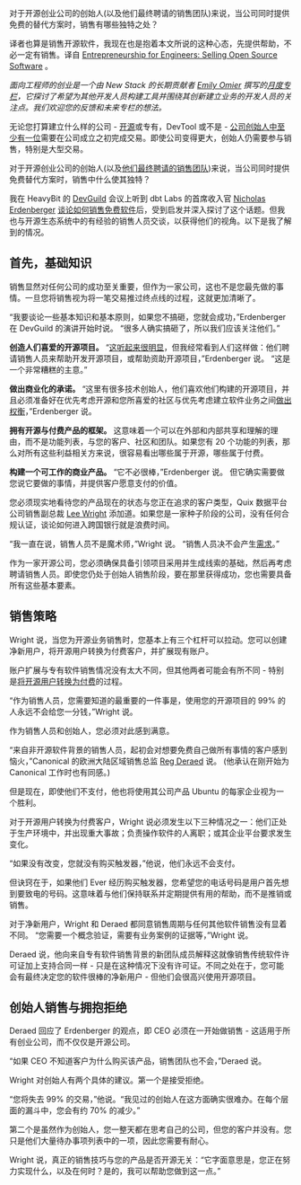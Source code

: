 <!-- 
# 面向工程师的创业：销售开源软件
https://thenewstack.io/entrepreneurship-for-engineers-selling-open-source-software/
https://cdn.thenewstack.io/media/2023/01/5eceb708-entrepreneurs_emily-e1677187580851.png
https://thenewstack.io/entrepreneurship-for-engineers-selling-open-source-software/
 -->

对于开源创业公司的创始人(以及他们最终聘请的销售团队)来说，当公司同时提供免费的替代方案时，销售有哪些独特之处？

译者也算是销售开源软件，我现在也是抱着本文所说的这种心态，先提供帮助，不必一定有销售。译自 [Entrepreneurship for Engineers: Selling Open Source Software](https://thenewstack.io/entrepreneurship-for-engineers-selling-open-source-software/) 。

*面向工程师的创业是一个由 New Stack 的长期贡献者 [Emily Omier](https://thenewstack.io/author/emily-omier/) 撰写的[月度专栏](https://thenewstack.io/entrepreneurship-for-engineers-how-to-grow-into-leadership/)，它探讨了希望为其他开发人员构建工具并围绕其创新建立业务的开发人员的关注点。我们欢迎您的反馈和未来专栏的想法。*

无论您打算建立什么样的公司 - [开源](https://thenewstack.io/entrepreneurship-for-engineers-open-source-business-models/)或专有，DevTool 或不是 - [公司创始人中至少有一位](https://thenewstack.io/entrepreneurship-for-engineers-solo-founder-or-co-founder/)需要在公司成立之初完成交易。即使公司变得更大，创始人仍需要参与销售，特别是大型交易。

对于开源创业公司的创始人(以及[他们最终聘请的销售团队](https://thenewstack.io/entrepreneurship-for-engineers-do-you-need-a-salesperson/))来说，当公司同时提供免费替代方案时，销售中什么使其独特？

我在 HeavyBit 的 [DevGuild](https://www.heavybit.com/devguild/open-source) 会议上听到 dbt Labs 的首席收入官 [Nicholas Erdenberger](https://www.linkedin.com/in/nicholaserdenberger/) [谈论如何销售免费软件](https://www.heavybit.com/library/video/going-to-market-as-commercial-software)后，受到启发并深入探讨了这个话题。但我也与开源生态系统中的有经验的销售人员交谈，以获得他们的视角。以下是我了解到的情况。

## 首先，基础知识

销售显然对任何公司的成功至关重要，但作为一家公司，这也不是您最先做的事情。一旦您将销售视为将一笔交易推过终点线的过程，这就更加清晰了。

“我要谈论一些基本知识和基本原则，如果您不搞砸，您就会成功，”Erdenberger 在 DevGuild 的演讲开始时说。 “很多人确实搞砸了，所以我们应该关注他们。”

**创造人们喜爱的开源项目。** “[这听起来很明显](https://thenewstack.io/entrepreneurship-for-engineers-how-to-build-products-customers-love/)，但我经常看到人们这样做：他们聘请销售人员来帮助开发开源项目，或帮助资助开源项目，”Erdenberger 说。 “这是一个非常糟糕的主意。”

**做出商业化的承诺。** “这里有很多技术创始人，他们喜欢他们构建的开源项目，并且必须准备好在优先考虑开源和您所喜爱的社区与优先考虑建立软件业务之间[做出权衡](https://thenewstack.io/entrepreneurship-for-engineers-avoiding-feature-bloat/)，”Erdenberger 说。

**拥有开源与付费产品的框架。** 这意味着一个可以在外部和内部共享和理解的理由，而不是功能列表，与您的客户、社区和团队。如果您有 20 个功能的列表，那么对所有这些利益相关方来说，很容易看出哪些属于开源，哪些属于付费。

**构建一个可工作的商业产品。** “它不必很棒，”Erdenberger 说。 但它确实需要做您说它要做的事情，并提供客户愿意支付的价值。

您必须现实地看待您的产品现在的状态与您正在追求的客户类型，Quix 数据平台公司销售副总裁 [Lee Wright](https://www.linkedin.com/in/lee-wright-1aa34452/) 添加道。如果您是一家种子阶段的公司，没有任何合规认证，谈论如何进入跨国银行就是浪费时间。

“我一直在说，销售人员不是魔术师，”Wright 说。 “销售人员决不会产生[需求](https://thenewstack.io/entrepreneurship-for-engineers-achieving-product-led-growth/)。”

作为一家开源公司，您必须确保具备引领项目采用并生成线索的基础，然后再考虑聘请销售人员。即使您仍处于创始人销售阶段，要在那里获得成功，您也需要具备所有这些基本要素。

## 销售策略

Wright 说，当您为开源业务销售时，您基本上有三个杠杆可以拉动。您可以创建净新用户，将开源用户转换为付费客户，并扩展现有账户。

账户扩展与专有软件销售情况没有太大不同，但其他两者可能会有所不同 - 特别是[将开源用户转换为付费](https://thenewstack.io/after-the-docker-free-team-episode-how-to-sunset-a-free-feature/)的过程。

“作为销售人员，您需要知道的最重要的一件事是，使用您的开源项目的 99% 的人永远不会给您一分钱，”Wright 说。

作为销售人员和创始人，您必须对此感到满意。

“来自非开源软件背景的销售人员，起初会对想要免费自己做所有事情的客户感到恼火，”Canonical 的欧洲大陆区域销售总监 [Reg Deraed](https://www.linkedin.com/in/rderaed/) 说。 (他承认在刚开始为 Canonical 工作时也有同感。)

但是现在，即使他们不支付，他也将使用其公司产品 Ubuntu 的每家企业视为一个胜利。

对于开源用户转换为付费客户，Wright 说必须发生以下三种情况之一：他们正处于生产环境中，并出现重大事故；负责操作软件的人离职；或其企业平台要求发生变化。

“如果没有改变，您就没有购买触发器，”他说，他们永远不会支付。

但诀窍在于，如果他们 Ever 经历购买触发器，您希望您的电话号码是用户首先想到要致电的号码。这意味着与他们保持联系并定期提供有用的帮助，而不是推销或销售。

对于净新用户，Wright 和 Deraed 都同意销售周期与任何其他软件销售没有显着不同。 “您需要一个概念验证，需要有业务案例的证据等，”Wright 说。

Deraed 说，他向来自专有软件销售背景的新团队成员解释这就像销售传统软件许可证加上支持合同一样 - 只是在这种情况下没有许可证。不同之处在于，您可能会有最终决定您的软件很棒的净新用户 - 但他们会很高兴使用开源项目。

## 创始人销售与拥抱拒绝

Deraed 回应了 Erdenberger 的观点，即 CEO 必须在一开始做销售 - 这适用于所有创业公司，而不仅仅是开源公司。

“如果 CEO 不知道客户为什么购买该产品，销售团队也不会，”Deraed 说。

Wright 对创始人有两个具体的建议。第一个是接受拒绝。

“您将失去 99% 的交易，”他说。“我见过的创始人在这方面确实很难办。在每个层面的漏斗中，您会有约 70% 的减少。”

第二个是虽然作为创始人，您一整天都在思考自己的公司，但您的客户并没有。您只是他们大量待办事项列表中的一项，因此您需要有耐心。

Wright 说，真正的销售技巧与您的产品是否开源无关：“它字面意思是，您正在努力实现什么，以及在何时？是的，我可以帮助您做到这一点。”
